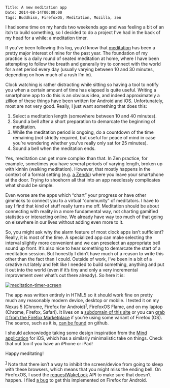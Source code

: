     Title: A new meditation app
    Date: 2014-08-14T00:00:00
    Tags: Buddhism, FirefoxOS, Meditation, Mozilla, zen


I had some time on my hands two weekends ago and was feeling a bit of an itch to build something, so I decided to do a project I&#8217;ve had in the back of my head for a while: a meditation timer.

If you&#8217;ve been following this log, you&#8217;d know that [meditation][1] has been a pretty major interest of mine for the past year. The foundation of my practice is a daily round of seated meditation at home, where I have been attempting to follow the breath and generally try to connect with the world for a set period every day (usually varying between 10 and 30 minutes, depending on how much of a rush I&#8217;m in).

Clock watching is rather distracting while sitting so having a tool to notify you when a certain amount of time has elapsed is quite useful. Writing a smartphone app to do this is an obvious idea, and indeed approximately a zillion of these things have been written for Android and iOS. Unfortunately, most are not very good. Really, I just want something that does this:

  1. Select a meditation length (somewhere between 10 and 40 minutes).
  2. Sound a bell after a short preparation to demarcate the beginning of meditation.
  3. While the meditation period is ongoing, do a countdown of the time remaining (not strictly required, but useful for peace of mind in case you&#8217;re wondering whether you&#8217;ve really only sat for 25 minutes).
  4. Sound a bell when the meditation ends.

Yes, meditation can get more complex than that. In Zen practice, for example, sometimes you have several periods of varying length, broken up with kinhin (walking meditation). However, that mostly happens in the context of a formal setting (e.g. [a Zendo][2]) where you leave your smartphone at the door. Trying to shoehorn all that into an app needlessly complicates what should be simple.

Even worse are the apps which &#8220;chart&#8221; your progress or have other gimmicks to connect you to a virtual &#8220;community&#8221; of meditators. I have to say I find that kind of stuff really turns me off. Meditation should be about connecting with reality in a more fundamental way, not charting gamified statistics or interacting online. We already have way too much of that going on elsewhere in our lives without adding even more to it.

So, you might ask why the alarm feature of most clock apps isn&#8217;t sufficient? Really, it is most of the time. A specialized app can make selecting the interval slightly more convenient and we can preselect an appropriate bell sound up front. It&#8217;s also nice to hear something to demarcate the start of a meditation session. But honestly I didn&#8217;t have much of a reason to write this other than the fact than I could. Outside of work, I&#8217;ve been in a bit of a creative rut lately and felt like I needed to build something, anything and put it out into the world (even if it&#8217;s tiny and only a very incremental improvement over what&#8217;s out there already). So here it is:

[<img src="/files/2014/08/meditation-timer-screen.png" alt="meditation-timer-screen" width="320" height="483" class="alignnone size-full wp-image-1089" srcset="/files/2014/08/meditation-timer-screen-198x300.png 198w, /files/2014/08/meditation-timer-screen.png 320w" sizes="(max-width: 320px) 100vw, 320px" />][3]

The app was written entirely in HTML5 so it should work fine on pretty much any reasonably modern device, desktop or mobile. I tested it on my Nexus 5 (Chrome, Firefox for Android)<sup>[1]</sup>, FirefoxOS Flame, and on my laptop (Chrome, Firefox, Safari). It lives on a [subdomain of this site][4] or you can [grab it from the Firefox Marketplace][5] if you&#8217;re using some variant of Firefox (OS). The source, such as it is, [can be found][6] on github.

I should acknowledge taking some design inspiration from the [Mind application][7] for iOS, which has a similarly minimalistic take on things. Check that out too if you have an iPhone or iPad!

Happy meditating!

<sup>[1]</sup> Note that there isn&#8217;t a way to inhibit the screen/device from going to sleep with these browsers, which means that you might miss the ending bell. On FirefoxOS, I used the [requestWakeLock][8] API to make sure that doesn&#8217;t happen. I filed [a bug][9] to get this implemented on Firefox for Android.

 [1]: http://wrla.ch/blog/category/meditation/
 [2]: http://en.wikipedia.org/wiki/Zendo
 [3]: /files/2014/08/meditation-timer-screen.png
 [4]: http://meditation.wrla.ch
 [5]: https://marketplace.firefox.com/app/meditation/
 [6]: http://github.com/wlach/meditation
 [7]: http://helloform.com/projects/mind/
 [8]: https://developer.mozilla.org/en-US/docs/Web/API/Navigator.requestWakeLock
 [9]: https://bugzilla.mozilla.org/show_bug.cgi?id=1054113